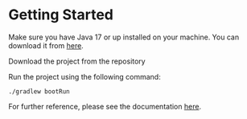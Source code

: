 # Getting Started

Make sure you have Java 17 or up installed on your machine. You can download it from [here](https://www.oracle.com/java/technologies/javase-jdk11-downloads.html).

Download the project from the repository

Run the project using the following command:

```shell
./gradlew bootRun
```

For further reference, please see the documentation
[here](https://github.com/gsolano0625/tech-topics/blob/main/docs/API%20design%20using%20springboot.md).
